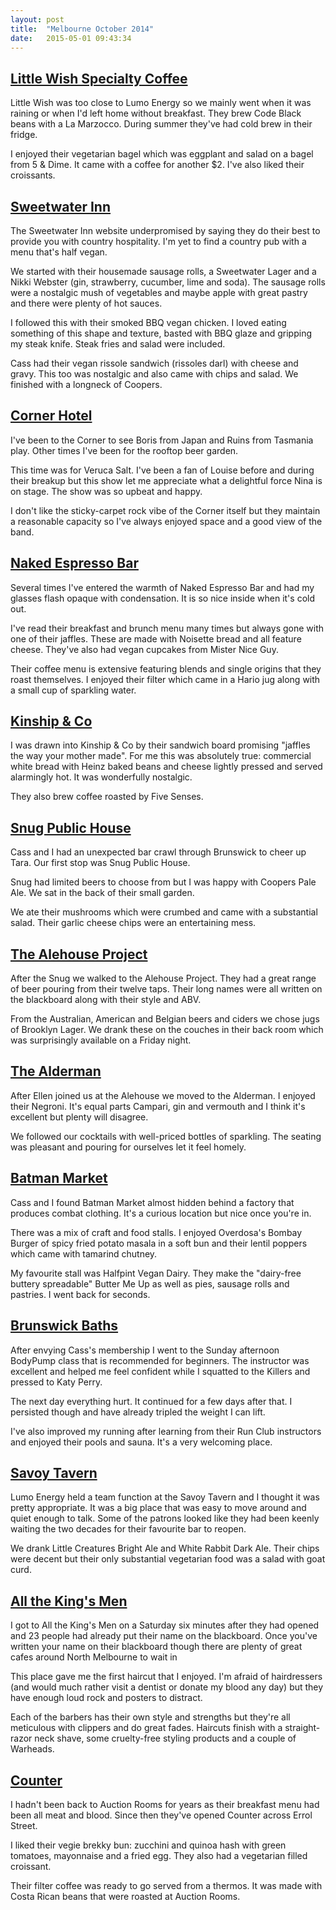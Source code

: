```yaml
---
layout: post
title:  "Melbourne October 2014"
date:   2015-05-01 09:43:34
---
```


## [Little Wish Specialty Coffee](http://yelp.com/biz/little-wish-specialty-coffee-melbourne)

Little Wish was too close to Lumo Energy so we mainly went when it was raining or when I'd left home without breakfast.
They brew Code Black beans with a La Marzocco.
During summer they've had cold brew in their fridge.

I enjoyed their vegetarian bagel which was eggplant and salad on a bagel from 5 & Dime.
It came with a coffee for another $2.
I've also liked their croissants.

## [Sweetwater Inn](http://yelp.com/biz/sweetwater-inn-south-yarra-2)

The Sweetwater Inn website underpromised by saying they do their best to provide you with country hospitality.
I'm yet to find a country pub with a menu that's half vegan.

We started with their housemade sausage rolls, a Sweetwater Lager and a Nikki Webster (gin, strawberry, cucumber, lime and soda).
The sausage rolls were a nostalgic mush of vegetables and maybe apple with great pastry and there were plenty of hot sauces.

I followed this with their smoked BBQ vegan chicken.
I loved eating something of this shape and texture, basted with BBQ glaze and gripping my steak knife.
Steak fries and salad were included.

Cass had their vegan rissole sandwich (rissoles darl) with cheese and gravy.
This too was nostalgic and also came with chips and salad.
We finished with a longneck of Coopers.

## [Corner Hotel](http://yelp.com/biz/the-corner-hotel-richmond-2)

I've been to the Corner to see Boris from Japan and Ruins from Tasmania play.
Other times I've been for the rooftop beer garden.

This time was for Veruca Salt.
I've been a fan of Louise before and during their breakup but this show let me appreciate what a delightful force Nina is on stage.
The show was so upbeat and happy.

I don't like the sticky-carpet rock vibe of the Corner itself but they maintain a reasonable capacity so I've always enjoyed space and a good view of the band.

## [Naked Espresso Bar](http://yelp.com/biz/naked-espresso-bar-melbourne)

Several times I've entered the warmth of Naked Espresso Bar and had my glasses flash opaque with condensation.
It is so nice inside when it's cold out.

I've read their breakfast and brunch menu many times but always gone with one of their jaffles.
These are made with Noisette bread and all feature cheese.
They've also had vegan cupcakes from Mister Nice Guy.

Their coffee menu is extensive featuring blends and single origins that they roast themselves.
I enjoyed their filter which came in a Hario jug along with a small cup of sparkling water.

## [Kinship & Co](http://yelp.com/biz/kinship-and-co-melbourne)

I was drawn into Kinship & Co by their sandwich board promising "jaffles the way your mother made".
For me this was absolutely true: commercial white bread with Heinz baked beans and cheese lightly pressed and served alarmingly hot.
It was wonderfully nostalgic.

They also brew coffee roasted by Five Senses.

## [Snug Public House](http://yelp.com/biz/snug-public-house-brunswick-4)

Cass and I had an unexpected bar crawl through Brunswick to cheer up Tara.
Our first stop was Snug Public House.

Snug had limited beers to choose from but I was happy with Coopers Pale Ale.
We sat in the back of their small garden.

We ate their mushrooms which were crumbed and came with a substantial salad.
Their garlic cheese chips were an entertaining mess.

## [The Alehouse Project](http://yelp.com/biz/the-alehouse-project-brunswick-east)

After the Snug we walked to the Alehouse Project.
They had a great range of beer pouring from their twelve taps.
Their long names were all written on the blackboard along with their style and ABV.

From the Australian, American and Belgian beers and ciders we chose jugs of Brooklyn Lager.
We drank these on the couches in their back room which was surprisingly available on a Friday night.

## [The Alderman](http://yelp.com/biz/the-alderman-brunswick-east)

After Ellen joined us at the Alehouse we moved to the Alderman.
I enjoyed their Negroni.
It's equal parts Campari, gin and vermouth and I think it's excellent but plenty will disagree.

We followed our cocktails with well-priced bottles of sparkling.
The seating was pleasant and pouring for ourselves let it feel homely.

## [Batman Market](http://yelp.com/biz/batman-market-coburg)

Cass and I found Batman Market almost hidden behind a factory that produces combat clothing.
It's a curious location but nice once you're in.

There was a mix of craft and food stalls.
I enjoyed Overdosa's Bombay Burger of spicy fried potato masala in a soft bun and their lentil poppers which came with tamarind chutney.

My favourite stall was Halfpint Vegan Dairy.
They make the "dairy-free buttery spreadable" Butter Me Up as well as pies, sausage rolls and pastries.
I went back for seconds.

## [Brunswick Baths](http://yelp.com/biz/brunswick-city-baths-brunswick)

After envying Cass's membership I went to the Sunday afternoon BodyPump class that is recommended for beginners.
The instructor was excellent and helped me feel confident while I squatted to the Killers and pressed to Katy Perry.

The next day everything hurt.
It continued for a few days after that.
I persisted though and have already tripled the weight I can lift.

I've also improved my running after learning from their Run Club instructors and enjoyed their pools and sauna.
It's a very welcoming place.

## [Savoy Tavern](http://yelp.com/biz/savoy-tavern-melbourne)

Lumo Energy held a team function at the Savoy Tavern and I thought it was pretty appropriate.
It was a big place that was easy to move around and quiet enough to talk.
Some of the patrons looked like they had been keenly waiting the two decades for their favourite bar to reopen.

We drank Little Creatures Bright Ale and White Rabbit Dark Ale.
Their chips were decent but their only substantial vegetarian food was a salad with goat curd.

## [All the King's Men](http://yelp.com/biz/all-the-kings-men-north-melbourne)

I got to All the King's Men on a Saturday six minutes after they had opened and 23 people had already put their name on the blackboard.
Once you've written your name on their blackboard though there are plenty of great cafes around North Melbourne to wait in

This place gave me the first haircut that I enjoyed.
I'm afraid of hairdressers (and would much rather visit a dentist or donate my blood any day) but they have enough loud rock and posters to distract.

Each of the barbers has their own style and strengths but they're all meticulous with clippers and do great fades.
Haircuts finish with a straight-razor neck shave, some cruelty-free styling products and a couple of Warheads.

## [Counter](http://yelp.com/biz/counter-north-melbourne)

I hadn't been back to Auction Rooms for years as their breakfast menu had been all meat and blood.
Since then they've opened Counter across Errol Street.

I liked their vegie brekky bun: zucchini and quinoa hash with green tomatoes, mayonnaise and a fried egg.
They also had a vegetarian filled croissant.

Their filter coffee was ready to go served from a thermos.
It was made with Costa Rican beans that were roasted at Auction Rooms.
